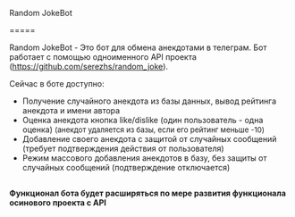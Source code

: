 Random JokeBot

=====

Random JokeBot - Это бот для обмена анекдотами в телеграм.
Бот работает с помощью одноименного API проекта (https://github.com/serezhs/random_joke).

Сейчас в боте доступно:
* Получение случайного анекдота из базы данных, вывод рейтинга анекдота и имени автора
* Оценка анекдота кнопка like/dislike (один пользователь - одна оценка)
<font size = 2>(анекдот удаляется из базы, если его рейтинг меньше -10)</font>
* Добавление своего анекдота с защитой от случайных сообщений (требует подтверждения действия от пользователя)
* Режим массового добавления анекдотов в базу, без защиты от случайных сообщений (подтверждение отключается)

##

#### Функционал бота будет расширяться по мере развития функционала осинового проекта с API
##